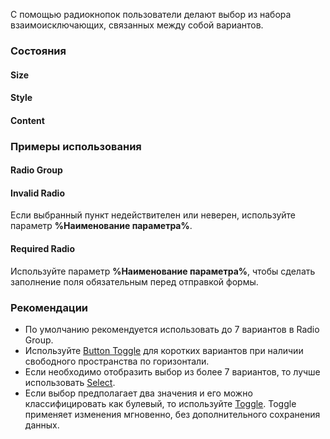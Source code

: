 С помощью радиокнопок пользователи делают выбор из набора взаимоисключающих, связанных между собой вариантов.

<!-- example -->

### Состояния

#### Size

<!-- example(radio-size) -->

#### Style

<!-- example(radio-style) -->

#### Content

<!-- example(radio-content) -->

### Примеры использования

#### Radio Group

<!-- example(radio-group) -->

#### Invalid Radio

Если выбранный пункт недействителен или неверен, используйте параметр **%Наименование параметра%**. 

<!-- example(radio-invalid) -->

#### Required Radio

Используйте параметр **%Наименование параметра%**, чтобы сделать заполнение поля обязательным перед отправкой формы.

<!-- example(radio-required) -->

### Рекомендации

- По умолчанию рекомендуется использовать до 7 вариантов в Radio Group.
- Используйте [Button Toggle](/components/button-toggle/overview) для коротких вариантов при наличии свободного пространства по горизонтали.
- Если необходимо отобразить выбор из более 7 вариантов, то лучше использовать [Select](/components/select/overview).
- Если выбор предполагает два значения и его можно классифицировать как булевый, то используйте [Toggle](/components/toggle/overview). Toggle применяет изменения мгновенно, без дополнительного сохранения данных.
